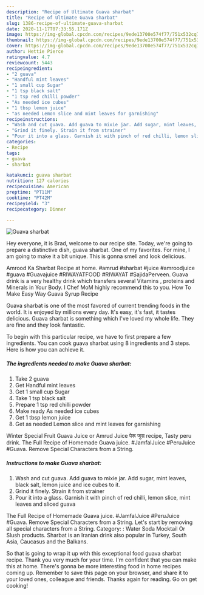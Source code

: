 ```yaml
---
description: "Recipe of Ultimate Guava sharbat"
title: "Recipe of Ultimate Guava sharbat"
slug: 1386-recipe-of-ultimate-guava-sharbat
date: 2020-11-17T07:33:55.171Z
image: https://img-global.cpcdn.com/recipes/9ede13700e574f77/751x532cq70/guava-sharbat-recipe-main-photo.jpg
thumbnail: https://img-global.cpcdn.com/recipes/9ede13700e574f77/751x532cq70/guava-sharbat-recipe-main-photo.jpg
cover: https://img-global.cpcdn.com/recipes/9ede13700e574f77/751x532cq70/guava-sharbat-recipe-main-photo.jpg
author: Hettie Pierce
ratingvalue: 4.7
reviewcount: 5443
recipeingredient:
- "2 guava"
- "Handful mint leaves"
- "1 small cup Sugar"
- "1 tsp black salt"
- "1 tsp red chilli powder"
- "As needed ice cubes"
- "1 tbsp lemon juice"
- "as needed Lemon slice and mint leaves for garnishing"
recipeinstructions:
- "Wash and cut guava. Add guava to mixie jar. Add sugar, mint leaves, black salt, lemon juice and ice cubes to it."
- "Grind it finely. Strain it from strainer"
- "Pour it into a glass. Garnish it with pinch of red chilli, lemon slice, mint leaves and sliced guava"
categories:
- Recipe
tags:
- guava
- sharbat

katakunci: guava sharbat 
nutrition: 127 calories
recipecuisine: American
preptime: "PT11M"
cooktime: "PT42M"
recipeyield: "3"
recipecategory: Dinner

---
```



![Guava sharbat](https://img-global.cpcdn.com/recipes/9ede13700e574f77/751x532cq70/guava-sharbat-recipe-main-photo.jpg)

Hey everyone, it is Brad, welcome to our recipe site. Today, we're going to prepare a distinctive dish, guava sharbat. One of my favorites. For mine, I am going to make it a bit unique. This is gonna smell and look delicious.

Amrood Ka Sharbat Recipe at home. #amrud #sharbat #juice #amroodjuice #guava #Guavajuice #RIWAYATFOOD #RIWAYAT #SajidaPerveen. Guava drink is a very healthy drink which transfers several Vitamins , proteins and Minerals in Your Body. I Chef MoM highly recommend this to you. How To Make Easy Way Guava Syrup Recipe

Guava sharbat is one of the most favored of current trending foods in the world. It is enjoyed by millions every day. It's easy, it's fast, it tastes delicious. Guava sharbat is something which I've loved my whole life. They are fine and they look fantastic.


To begin with this particular recipe, we have to first prepare a few ingredients. You can cook guava sharbat using 8 ingredients and 3 steps. Here is how you can achieve it.

<!--inarticleads1-->

##### The ingredients needed to make Guava sharbat:

1. Take 2 guava
1. Get Handful mint leaves
1. Get 1 small cup Sugar
1. Take 1 tsp black salt
1. Prepare 1 tsp red chilli powder
1. Make ready As needed ice cubes
1. Get 1 tbsp lemon juice
1. Get as needed Lemon slice and mint leaves for garnishing


Winter Special Fruit Guava Juice or Amrud Juice पेरू जुस recipe, Tasty peru drink. The Full Recipe of Homemade Guava juice. #JamfalJuice #PeruJuice #Guava. Remove Special Characters from a String. 

<!--inarticleads2-->

##### Instructions to make Guava sharbat:

1. Wash and cut guava. Add guava to mixie jar. Add sugar, mint leaves, black salt, lemon juice and ice cubes to it.
1. Grind it finely. Strain it from strainer
1. Pour it into a glass. Garnish it with pinch of red chilli, lemon slice, mint leaves and sliced guava


The Full Recipe of Homemade Guava juice. #JamfalJuice #PeruJuice #Guava. Remove Special Characters from a String. Let&#39;s start by removing all special characters from a String. Category: : Water Soda Mocktail Or Slush products. Sharbat is an Iranian drink also popular in Turkey, South Asia, Caucasus and the Balkans. 

So that is going to wrap it up with this exceptional food guava sharbat recipe. Thank you very much for your time. I'm confident that you can make this at home. There's gonna be more interesting food in home recipes coming up. Remember to save this page on your browser, and share it to your loved ones, colleague and friends. Thanks again for reading. Go on get cooking!
